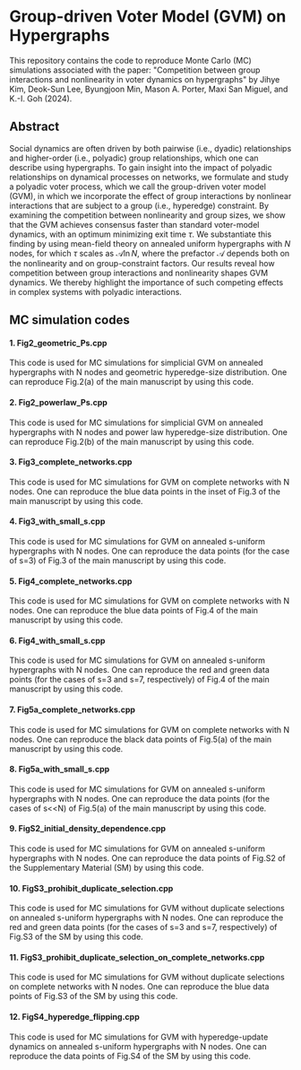# Group-driven Voter Model (GVM) on Hypergraphs 

This repository contains the code to reproduce Monte Carlo (MC) simulations associated with the paper:
"Competition between group interactions and nonlinearity in voter dynamics on hypergraphs" by Jihye Kim, Deok-Sun Lee, Byungjoon Min, Mason A. Porter, Maxi San Miguel, and K.-I. Goh (2024). 

## Abstract

Social dynamics are often driven by both pairwise (i.e., dyadic) relationships and higher-order (i.e., polyadic) group relationships, which one can describe using hypergraphs. To gain insight into the impact of polyadic relationships on dynamical processes on networks, we formulate and study a polyadic voter process, which we call the group-driven voter model (GVM), in which we incorporate the effect of group interactions by nonlinear interactions that are subject to a group (i.e., hyperedge) constraint. By examining the competition between nonlinearity and group sizes, we show that the GVM achieves consensus faster than standard voter-model dynamics, with an optimum minimizing exit time $\tau$. We substantiate this finding by using mean-field theory on annealed uniform hypergraphs with $N$ nodes, for which $\tau$ scales as $\mathcal{A} \ln N$, where the prefactor $\mathcal{A}$ depends both on the nonlinearity and on group-constraint factors. Our results reveal how competition between group interactions and nonlinearity shapes GVM dynamics. We thereby highlight the importance of such competing effects in complex systems with polyadic interactions.

## MC simulation codes

#### 1. Fig2_geometric_Ps.cpp
This code is used for MC simulations for simplicial GVM on annealed hypergraphs with N nodes and geometric hyperedge-size distribution. 
One can reproduce Fig.2(a) of the main manuscript by using this code.

#### 2. Fig2_powerlaw_Ps.cpp
This code is used for MC simulations for simplicial GVM on annealed hypergraphs with N nodes and power law hyperedge-size distribution.
One can reproduce Fig.2(b) of the main manuscript by using this code.

#### 3. Fig3_complete_networks.cpp 
This code is used for MC simulations for GVM on complete networks with N nodes.
One can reproduce the blue data points in the inset of Fig.3 of the main manuscript by using this code.

#### 4. Fig3_with_small_s.cpp
This code is used for MC simulations for GVM on annealed s-uniform hypergraphs with N nodes.
One can reproduce the data points (for the case of s=3) of Fig.3 of the main manuscript by using this code.

#### 5. Fig4_complete_networks.cpp 
This code is used for MC simulations for GVM on complete networks with N nodes.
One can reproduce the blue data points of Fig.4 of the main manuscript by using this code.

#### 6. Fig4_with_small_s.cpp
This code is used for MC simulations for GVM on annealed s-uniform hypergraphs with N nodes.
One can reproduce the red and green data points (for the cases of s=3 and s=7, respectively) of Fig.4 of the main manuscript by using this code.

#### 7. Fig5a_complete_networks.cpp 
This code is used for MC simulations for GVM on complete networks with N nodes.
One can reproduce the black data points of Fig.5(a) of the main manuscript by using this code.

#### 8. Fig5a_with_small_s.cpp
This code is used for MC simulations for GVM on annealed s-uniform hypergraphs with N nodes.
One can reproduce the data points (for the cases of s<<N) of Fig.5(a) of the main manuscript by using this code.

#### 9. FigS2_initial_density_dependence.cpp
This code is used for MC simulations for GVM on annealed s-uniform hypergraphs with N nodes.
One can reproduce the data points of Fig.S2 of the Supplementary Material (SM) by using this code.

#### 10. FigS3_prohibit_duplicate_selection.cpp
This code is used for MC simulations for GVM without duplicate selections on annealed s-uniform hypergraphs with N nodes.
One can reproduce the red and green data points (for the cases of s=3 and s=7, respectively) of Fig.S3 of the SM by using this code.

#### 11. FigS3_prohibit_duplicate_selection_on_complete_networks.cpp
This code is used for MC simulations for GVM without duplicate selections on complete networks with N nodes.
One can reproduce the blue data points of Fig.S3 of the SM by using this code.

#### 12. FigS4_hyperedge_flipping.cpp
This code is used for MC simulations for GVM with hyperedge-update dynamics on annealed s-uniform hypergraphs with N nodes.
One can reproduce the data points of Fig.S4 of the SM by using this code.


